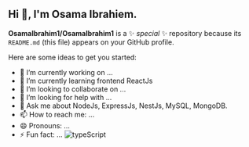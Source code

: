 ## Hi 👋, I'm Osama Ibrahiem.


**OsamaIbrahim1/OsamaIbrahim1** is a ✨ _special_ ✨ repository because its `README.md` (this file) appears on your GitHub profile.

Here are some ideas to get you started:

- 🔭 I’m currently working on ...
- 🌱 I’m currently learning frontend ReactJs 
- 👯 I’m looking to collaborate on ...
- 🤔 I’m looking for help with ...
- 💬 Ask me about NodeJs, ExpressJs, NestJs, MySQL, MongoDB.
- 📫 How to reach me: ...
- 😄 Pronouns: ...
- ⚡ Fun fact: ...
![typeScript](https://camo.githubusercontent.com/efeee2f1dc3689ede4fadbb2e15f73bc5b81b6eebe7bd3a90508d63e29ad11ca/68747470733a2f2f696d672e736869656c64732e696f2f62616467652f547970657363726970742d2532333030374143432e7376673f7374796c653d666c6174266c6f676f3d74797065736372697074266c6f676f436f6c6f723d7768697465)
